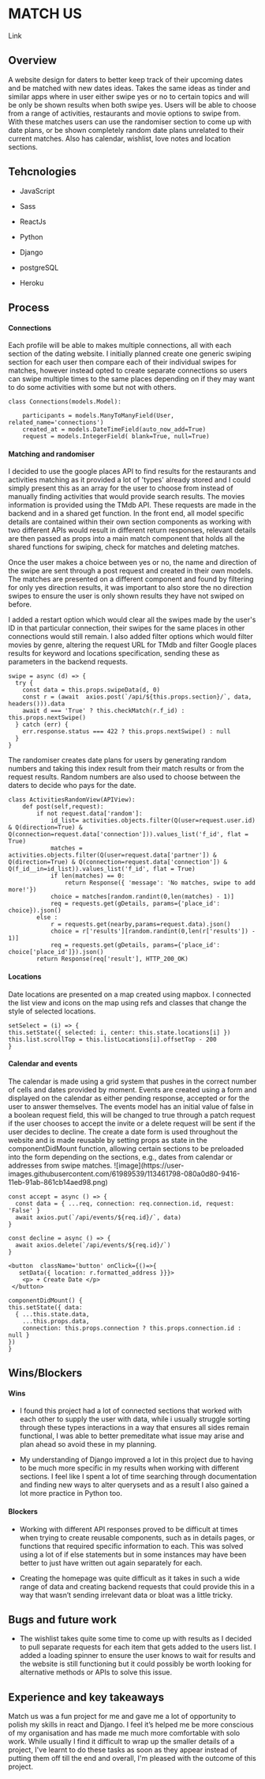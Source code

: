 <h1> MATCH US </h1>
<p> Link </p>

<h2> Overview </h2>
<p> A website design for daters to better keep track of their upcoming dates and be matched with new dates ideas. Takes the same ideas as tinder and similar apps where in user either swipe yes or no to certain topics and will be only be shown results when both swipe yes. Users will be able to choose from a range of activities, restaurants and movie options to swipe from. With these matches users can use the randomiser section to come up with date plans, or be shown completely random date plans unrelated to their current matches. Also has calendar, wishlist, love notes and location sections. 
  
<h2> Tehcnologies </h2>
<ul> 
<li><p> JavaScript </p></li>
<li><p> Sass </p></li>
<li><p> ReactJs </p></li>
<li><p> Python </p></li>
<li><p> Django </p></li>
<li><p> postgreSQL </p></li>
<li><p> Heroku </p></li>
</ul>

<h2> Process </h2>
<h4> Connections </h4> 
<p> Each profile will be able to makes multiple connections, all with each section of the dating website. I initially planned create one generic swiping section for each user then compare each of their individual swipes for matches, however instead opted to create separate connections so users can swipe multiple times to the same places depending on if they may want to do some activities with some but not with others.</p>

```
class Connections(models.Model):

    participants = models.ManyToManyField(User, related_name='connections')
    created_at = models.DateTimeField(auto_now_add=True)
    request = models.IntegerField( blank=True, null=True)
```

<h4> Matching and randomiser </h4> 
<p> I decided to use the google places API to find results for the restaurants and activities matching as it provided a lot of 'types' already stored and I could simply present this as an array for the user to choose from instead of manually finding activities that would provide search results. The movies information is provided using the TMdb API. These requests are made in the backend and in a shared get function. In the front end, all model specific details are contained within their own section components as working with two different APIs would result in different return responses, relevant details are then passed as props into a main match component that holds all the shared functions for swiping, check for matches and deleting matches. </p>
  
 <p> Once the user makes a choice between yes or no, the name and direction of the swipe are sent through a post request and created in their own models. The matches are presented on a different component and found by filtering for only yes direction results, it was important to also store the no direction swipes to ensure the user is only shown results they have not swiped on before. </p>
  
 <p>I added a restart option which would clear all the swipes made by the user's ID in that particular connection, their swipes for the same places in other connections would still remain. I also added filter options which would filter movies by genre, altering the request URL for TMdb and filter Google places results for keyword and locations specification, sending these as parameters in the backend requests. </p>


```
swipe = async (d) => {
  try {
    const data = this.props.swipeData(d, 0)
    const r = (await  axios.post(`/api/${this.props.section}/`, data, headers())).data
    await d === 'True' ? this.checkMatch(r.f_id) : this.props.nextSwipe()
  } catch (err) {
    err.response.status === 422 ? this.props.nextSwipe() : null
  }
}
```

<p> The randomiser creates date plans for users by generating random numbers and taking this index result from their match results or from the request results. Random numbers are also used to choose between the daters to decide who pays for the date. </p>

```
class ActivitiesRandomView(APIView):
    def post(self,request):
        if not request.data['random']:
            id_list= activities.objects.filter(Q(user=request.user.id) & Q(direction=True) & Q(connection=request.data['connection'])).values_list('f_id', flat = True)
            matches = activities.objects.filter(Q(user=request.data['partner']) & Q(direction=True) & Q(connection=request.data['connection']) & Q(f_id__in=id_list)).values_list('f_id', flat = True)
            if len(matches) == 0:
                return Response({ 'message': 'No matches, swipe to add more!'})
            choice = matches[random.randint(0,len(matches) - 1)]
            req = requests.get(gDetails, params={'place_id': choice}).json()
        else :
            r = requests.get(nearby,params=request.data).json()
            choice = r['results'][random.randint(0,len(r['results']) - 1)]
            req = requests.get(gDetails, params={'place_id': choice['place_id']}).json()
        return Response(req['result'], HTTP_200_OK)
 ```
 
 <h4> Locations </h4> 
 <p> Date locations are presented on a map created using mapbox. I connected the list view and icons on the map using refs and classes that change the style of selected locations. 
  
  ```
  setSelect = (i) => {
  this.setState({ selected: i, center: this.state.locations[i] })
  this.list.scrollTop = this.listLocations[i].offsetTop - 200 
}
  ```
<h4> Calendar and events </h4>
<p> The calendar is made using a grid system that pushes in the correct number of cells and dates provided by moment. Events are created using a form and displayed on the calendar as either pending response, accepted or for the user to answer themselves. The events model has an initial value of false in a boolean request field, this will be changed to true through a patch request if the user chooses to accept the invite or a delete request will be sent if the user decides to decline. The create a date form is used throughout the website and is made reusable by setting props as state in the componentDidMount function, allowing certain sections to be preloaded into the form depending on the sections, e.g., dates from calendar or addresses from swipe matches.
![image](https://user-images.githubusercontent.com/61989539/113461798-080a0d80-9416-11eb-91ab-861cb14aed98.png)

  
  ```
  const accept = async () => {
    const data = { ...req, connection: req.connection.id, request: 'False' }
    await axios.put(`/api/events/${req.id}/`, data)
  }
  
  const decline = async () => {
    await axios.delete(`/api/events/${req.id}/`)
  }

```
  
  ```
  <button  className='button' onClick={()=>{
     setData({ location: r.formatted_address }}}> 
      <p> + Create Date </p>
   </button> 
  
  componentDidMount() {
  this.setState({ data: 
    { ...this.state.data,
      ...this.props.data, 
      connection: this.props.connection ? this.props.connection.id : null } 
  })
}
  ```
 
<h2> Wins/Blockers </h2>
<h4> Wins </h4>
<ul>
  <li><p> I found this project had a lot of connected sections that worked with each other to supply the user with data, while i usually struggle sorting through these types interactions in a way that ensures all sides remain functional, I was able to better premeditate what issue may arise and plan ahead so avoid these in my planning.
    </p></li>
      <li><p>
My understanding of Django improved a lot in this project due to having to be much more specific in my results when working with different sections. I feel like I spent a lot of time searching through documentation and finding new ways to alter querysets and as a result I also gained a lot more practice in Python too. 
 </p></li>
  </ul>
  
  <h4> Blockers </h4>
  <ul>
  <li><p>
    Working with different API responses proved to be difficult at times when trying to create reusable components, such as in details pages, or functions that required specific information to each. This was solved using a lot of if else statements but in some instances may have been better to just have written out again separately for each. 
    </p></li>
    <li><p>
    Creating the homepage was quite difficult as it takes in such a wide range of data and creating backend requests that could provide this in a way that wasn’t sending irrelevant data or bloat was a little tricky. 
    </p></li>
  </ul>
  
  </ul>

<h2> Bugs and future work </h2>
<ul>
  <li><p>
    <p> The wishlist takes quite some time to come up with results as I decided to pull separate requests for each item that gets added to the users list. I added a loading spinner to ensure the user knows to wait for results and the website is still functioning but it could possibly be worth looking for alternative methods or APIs to solve this issue. 
  </ul>

<h2> Experience and key takeaways </h2>
<p> Match us was a fun project for me and gave me a lot of opportunity to polish my skills in react and Django. I feel it’s helped me be more conscious of my organisation and has made me much more comfortable with solo work. While usually I find it difficult to wrap up the smaller details of a project, I've learnt to do these tasks as soon as they appear instead of putting them off till the end and overall, I'm pleased with the outcome of this project.

